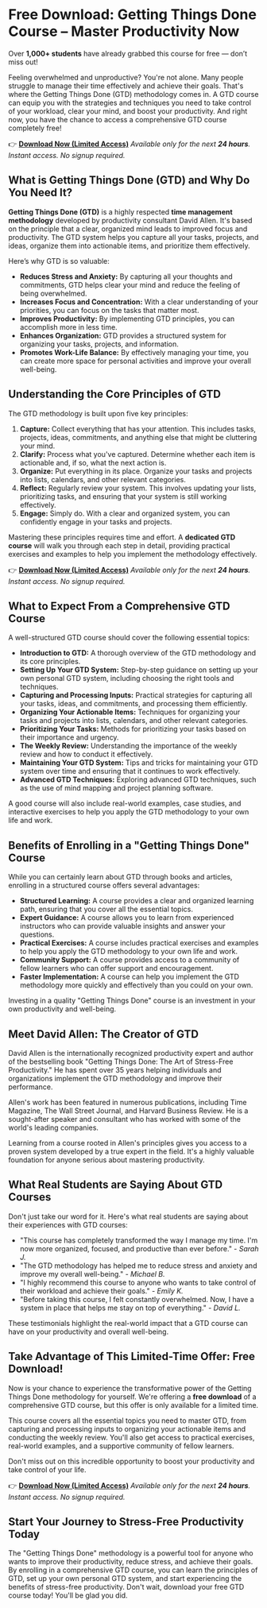 # Free Download: Getting Things Done Course – Master Productivity Now

Over **1,000+ students** have already grabbed this course for free — don’t miss out!

Feeling overwhelmed and unproductive? You're not alone. Many people struggle to manage their time effectively and achieve their goals. That's where the Getting Things Done (GTD) methodology comes in. A GTD course can equip you with the strategies and techniques you need to take control of your workload, clear your mind, and boost your productivity. And right now, you have the chance to access a comprehensive GTD course completely free!

👉 [**Download Now (Limited Access)**](https://udemywork.com/getting-things-done-course)
_Available only for the next **24 hours**._
_Instant access. No signup required._

## What is Getting Things Done (GTD) and Why Do You Need It?

**Getting Things Done (GTD)** is a highly respected **time management methodology** developed by productivity consultant David Allen. It's based on the principle that a clear, organized mind leads to improved focus and productivity. The GTD system helps you capture all your tasks, projects, and ideas, organize them into actionable items, and prioritize them effectively.

Here’s why GTD is so valuable:

*   **Reduces Stress and Anxiety:** By capturing all your thoughts and commitments, GTD helps clear your mind and reduce the feeling of being overwhelmed.
*   **Increases Focus and Concentration:** With a clear understanding of your priorities, you can focus on the tasks that matter most.
*   **Improves Productivity:** By implementing GTD principles, you can accomplish more in less time.
*   **Enhances Organization:** GTD provides a structured system for organizing your tasks, projects, and information.
*   **Promotes Work-Life Balance:** By effectively managing your time, you can create more space for personal activities and improve your overall well-being.

## Understanding the Core Principles of GTD

The GTD methodology is built upon five key principles:

1.  **Capture:** Collect everything that has your attention. This includes tasks, projects, ideas, commitments, and anything else that might be cluttering your mind.
2.  **Clarify:** Process what you've captured. Determine whether each item is actionable and, if so, what the next action is.
3.  **Organize:** Put everything in its place. Organize your tasks and projects into lists, calendars, and other relevant categories.
4.  **Reflect:** Regularly review your system. This involves updating your lists, prioritizing tasks, and ensuring that your system is still working effectively.
5.  **Engage:** Simply do. With a clear and organized system, you can confidently engage in your tasks and projects.

Mastering these principles requires time and effort. A **dedicated GTD course** will walk you through each step in detail, providing practical exercises and examples to help you implement the methodology effectively.

👉 [**Download Now (Limited Access)**](https://udemywork.com/getting-things-done-course)
_Available only for the next **24 hours**._
_Instant access. No signup required._

## What to Expect From a Comprehensive GTD Course

A well-structured GTD course should cover the following essential topics:

*   **Introduction to GTD:** A thorough overview of the GTD methodology and its core principles.
*   **Setting Up Your GTD System:** Step-by-step guidance on setting up your own personal GTD system, including choosing the right tools and techniques.
*   **Capturing and Processing Inputs:** Practical strategies for capturing all your tasks, ideas, and commitments, and processing them efficiently.
*   **Organizing Your Actionable Items:** Techniques for organizing your tasks and projects into lists, calendars, and other relevant categories.
*   **Prioritizing Your Tasks:** Methods for prioritizing your tasks based on their importance and urgency.
*   **The Weekly Review:** Understanding the importance of the weekly review and how to conduct it effectively.
*   **Maintaining Your GTD System:** Tips and tricks for maintaining your GTD system over time and ensuring that it continues to work effectively.
*   **Advanced GTD Techniques:** Exploring advanced GTD techniques, such as the use of mind mapping and project planning software.

A good course will also include real-world examples, case studies, and interactive exercises to help you apply the GTD methodology to your own life and work.

## Benefits of Enrolling in a "Getting Things Done" Course

While you can certainly learn about GTD through books and articles, enrolling in a structured course offers several advantages:

*   **Structured Learning:** A course provides a clear and organized learning path, ensuring that you cover all the essential topics.
*   **Expert Guidance:** A course allows you to learn from experienced instructors who can provide valuable insights and answer your questions.
*   **Practical Exercises:** A course includes practical exercises and examples to help you apply the GTD methodology to your own life and work.
*   **Community Support:** A course provides access to a community of fellow learners who can offer support and encouragement.
*   **Faster Implementation:** A course can help you implement the GTD methodology more quickly and effectively than you could on your own.

Investing in a quality "Getting Things Done" course is an investment in your own productivity and well-being.

## Meet David Allen: The Creator of GTD

David Allen is the internationally recognized productivity expert and author of the bestselling book "Getting Things Done: The Art of Stress-Free Productivity." He has spent over 35 years helping individuals and organizations implement the GTD methodology and improve their performance.

Allen's work has been featured in numerous publications, including Time Magazine, The Wall Street Journal, and Harvard Business Review. He is a sought-after speaker and consultant who has worked with some of the world's leading companies.

Learning from a course rooted in Allen's principles gives you access to a proven system developed by a true expert in the field. It's a highly valuable foundation for anyone serious about mastering productivity.

## What Real Students are Saying About GTD Courses

Don't just take our word for it. Here's what real students are saying about their experiences with GTD courses:

*   "This course has completely transformed the way I manage my time. I'm now more organized, focused, and productive than ever before." - *Sarah J.*
*   "The GTD methodology has helped me to reduce stress and anxiety and improve my overall well-being." - *Michael B.*
*   "I highly recommend this course to anyone who wants to take control of their workload and achieve their goals." - *Emily K.*
*   "Before taking this course, I felt constantly overwhelmed. Now, I have a system in place that helps me stay on top of everything." - *David L.*

These testimonials highlight the real-world impact that a GTD course can have on your productivity and overall well-being.

## Take Advantage of This Limited-Time Offer: Free Download!

Now is your chance to experience the transformative power of the Getting Things Done methodology for yourself. We're offering a **free download** of a comprehensive GTD course, but this offer is only available for a limited time.

This course covers all the essential topics you need to master GTD, from capturing and processing inputs to organizing your actionable items and conducting the weekly review. You'll also get access to practical exercises, real-world examples, and a supportive community of fellow learners.

Don't miss out on this incredible opportunity to boost your productivity and take control of your life.

👉 [**Download Now (Limited Access)**](https://udemywork.com/getting-things-done-course)
_Available only for the next **24 hours**._
_Instant access. No signup required._

## Start Your Journey to Stress-Free Productivity Today

The "Getting Things Done" methodology is a powerful tool for anyone who wants to improve their productivity, reduce stress, and achieve their goals. By enrolling in a comprehensive GTD course, you can learn the principles of GTD, set up your own personal GTD system, and start experiencing the benefits of stress-free productivity. Don't wait, download your free GTD course today! You'll be glad you did.
